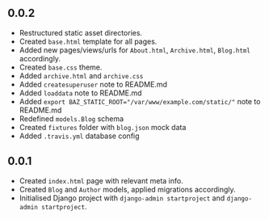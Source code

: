 ## 0.0.2
*   Restructured static asset directories.
*   Created `base.html` template for all pages.
*   Added new pages/views/urls for `About.html`, `Archive.html`, `Blog.html` accordingly.
*   Created `base.css` theme.
*   Added `archive.html` and `archive.css`
*   Added `createsuperuser` note to README.md
*   Added `loaddata` note to README.md
*   Added `export BAZ_STATIC_ROOT="/var/www/example.com/static/"` note to README.md
*   Redefined `models.Blog` schema
*   Created `fixtures` folder with `blog.json` mock data
*   Added `.travis.yml` database config


## 0.0.1
*   Created `index.html` page with relevant meta info.
*   Created `Blog` and `Author` models, applied migrations accordingly.
*   Initialised Django project with `django-admin startproject` and `django-admin startproject`.

